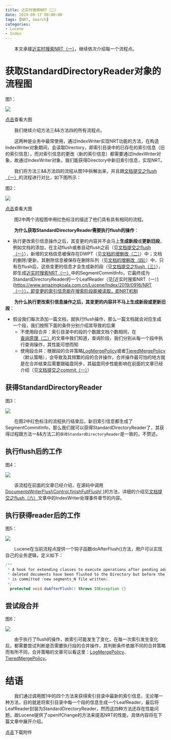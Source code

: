 ```yaml
---
title: 近实时搜索NRT（二）
date: 2019-09-17 00:00:00
tags: [NRT, Search]
categories:
- Lucene
- Index
---
```


&emsp;&emsp;本文承接[近实时搜索NRT（一）](https://www.amazingkoala.com.cn/Lucene/Index/2019/0916/NRT（一）)，继续依次介绍每一个流程点。

# 获取StandardDirectoryReader对象的流程图

图1：

<img src="http://www.amazingkoala.com.cn/uploads/lucene/index/近实时搜索NRT/近实时搜索NRT（二）/1.png">

[点击](http://www.amazingkoala.com.cn/uploads/lucene/index/近实时搜索NRT/近实时搜索NRT（二）/flow.html)查看大图

&emsp;&emsp;我们继续介绍方法三&&方法四的所有流程点。


&emsp;&emsp;这两种是业务中最常使用，通过IndexWriter实现NRT功能的方法，在构造IndexWriter对象期间，会读取Directory，即索引目录中的已存在的索引信息（旧的索引信息），而对索引信息的更改（新的索引信息）都需要通过IndexWriter对象，故通过IndexWriter对象，我们能获得Directory中新旧索引信息，实现NRT。

&emsp;&emsp;我们将方法三&&方法四的流程从图1中拆解出来，并且跟[文档提交之flush（一）](https://www.amazingkoala.com.cn/Lucene/Index/2019/0716/文档提交之flush（一）)的流程进行对比，如下图所示：

图2：

<img src="http://www.amazingkoala.com.cn/uploads/lucene/index/近实时搜索NRT/近实时搜索NRT（二）/2.png">

[点击](http://www.amazingkoala.com.cn/uploads/lucene/index/近实时搜索NRT/近实时搜索NRT（二）/nrt__flush.html)查看大图

&emsp;&emsp;图2中两个流程图中用红色标注的描述了他们具有具有相同的流程。

&emsp;&emsp;**为什么获取StandardDirectoryReader需要执行flush的操作**：

- 执行更改索引信息操作之后，其变更的内容并不会马上**生成新段**或**更新旧段**，例如文档的添加，在主动flush或者自动flush之前（见[文档提交之flush（一）](https://www.amazingkoala.com.cn/Lucene/Index/2019/0716/文档提交之flush（一）)），新增的文档信息被保存在DWPT（见[文档的增删改（二）](https://www.amazingkoala.com.cn/Lucene/Index/2019/0628/文档的增删改（二）)）中；文档的删除/更新，其删除信息被保存在删除队列（见[文档的增删改（四）](https://www.amazingkoala.com.cn/Lucene/Index/2019/0704/文档的增删改（四）)）中，只有在flush后，这些变更的信息才会生成新的段（见[文档提交之flush（三）](https://www.amazingkoala.com.cn/Lucene/Index/2019/0725/文档提交之flush（三）)），即生成[近实时搜索NRT（一）](https://www.amazingkoala.com.cn/Lucene/Index/2019/0916/NRT（一）)中的SegmentCommitInfo，它最终成为StandardDirectoryReader的一个LeafReader（见[近实时搜索NRT（一）](https://www.amazingkoala.com.cn/Lucene/Index/2019/0916/NRT（一）），即变更的索引信息能在搜索阶段能被读取，即NRT机制

&emsp;&emsp;**为什么执行更改索引信息操作之后，其变更的内容并不马上生成新段或更新旧段**：

- 假设我们每次添加一篇文档，就执行flush操作，那么一篇文档就会对应生成一个段，我们按照下面的条件分别介绍其导致的后果
  - 不使用段合并：索引目录中的段的个数跟文档个数相同，在[查询原理（二）](https://www.amazingkoala.com.cn/Lucene/Search/2019/0821/查询原理（二）)的文章中我们知道，查询阶段，我们分别从每一个段中执行查询操作，其性能可想而知
  - 使用段合并：根据段的合并策略[LogMergePolicy](https://www.amazingkoala.com.cn/Lucene/Index/2019/0513/LogMergePolicy)或者[TieredMergePolicy](https://www.amazingkoala.com.cn/Lucene/Index/2019/0516/TieredMergePolicy)（默认策略），会导致及其频繁的段的合并操作，合并操作最可怕的地方就是在合并结束后需要跟磁盘同步，其磁盘同步性能影响在前面的文章已经介绍（见[文档提交之commit（一）](https://www.amazingkoala.com.cn/Lucene/Index/2019/0906/文档提交之commit（一）)）

## 获得StandardDirectoryReader

图3：

<img src="http://www.amazingkoala.com.cn/uploads/lucene/index/近实时搜索NRT/近实时搜索NRT（二）/3.png">

&emsp;&emsp;在图2中红色标注的流程执行结束后，新旧索引信息都生成了SegmentCommitInfo，那么我们就可以获得StandardDirectoryReader了，其获得过程跟方法一&&方法二的`获得StandardDirectoryReader`是一致的，不赘述。

## 执行flush后的工作

图4：

<img src="http://www.amazingkoala.com.cn/uploads/lucene/index/近实时搜索NRT/近实时搜索NRT（二）/4.png">

&emsp;&emsp;该流程在前面的文章已经介绍，在源码中调用[DocumentsWriterFlushControl.finishFullFlush( )](https://github.com/LuXugang/Lucene-7.5.0/blob/master/solr-7.5.0/lucene/core/src/java/org/apache/lucene/index/DocumentsWriterFlushControl.java)的方法，详细的介绍见[文档提交之flush（六）](https://www.amazingkoala.com.cn/Lucene/Index/2019/0805/文档提交之flush（六）)文章中的IndexWriter处理事件章节的内容。

## 执行获得reader后的工作

图5：

<img src="http://www.amazingkoala.com.cn/uploads/lucene/index/近实时搜索NRT/近实时搜索NRT（二）/5.png">

&emsp;&emsp;Lucene在当前流程点提供一个钩子函数doAfterFlush()方法，用户可以实现自己的业务逻辑，定义如下：

```java
/**
 * A hook for extending classes to execute operations after pending added and
 * deleted documents have been flushed to the Directory but before the change
 * is committed (new segments_N file written).
 */
  protected void doAfterFlush() throws IOException {}
```

## 尝试段合并

图6：

<img src="http://www.amazingkoala.com.cn/uploads/lucene/index/近实时搜索NRT/近实时搜索NRT（二）/6.png">



&emsp;&emsp;由于执行了flush的操作，故索引可能发生了变化，在每一次索引发生变化后，都需要尝试判断是否需要执行段的合并操作，其判断条件依据不同的合并策略而有所不同，合并策略的文章可以看这里：[LogMergePolicy](https://www.amazingkoala.com.cn/Lucene/Index/2019/0513/LogMergePolicy)、[TieredMergePolicy](https://www.amazingkoala.com.cn/Lucene/Index/2019/0516/TieredMergePolicy)。

# 结语

&emsp;&emsp;我们通过调用图1中的四个方法来获得索引目录中最新的索引信息，无论哪一种方法，目的就是将索引目录中每一个段的信息生成一个LeafReader，最后将LeafReader封装为StandardDirectoryReader，然而这四种方法还存在性能问题，故Lucene提供了openIfChange的方法来提高NRT的性能，具体内容将在下篇文章中展开介绍。

[点击](http://www.amazingkoala.com.cn/attachment/Lucene/Index/近实时搜索NRT/近实时搜索NRT（二）/近实时搜索NRT（二）.zip)下载附件